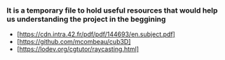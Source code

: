 ### It is a temporary file to hold useful resources that would help us understanding the project in the beggining

- [https://cdn.intra.42.fr/pdf/pdf/144693/en.subject.pdf]
- [https://github.com/mcombeau/cub3D]
- [https://lodev.org/cgtutor/raycasting.html]
